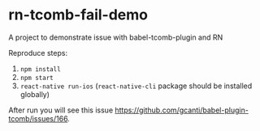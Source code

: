# rn-tcomb-fail-demo
A project to demonstrate issue with babel-tcomb-plugin and RN

Reproduce steps:
1. `npm install`
2. `npm start`
3. `react-native run-ios` (`react-native-cli` package should be installed globally)

After run you will see this issue https://github.com/gcanti/babel-plugin-tcomb/issues/166.
